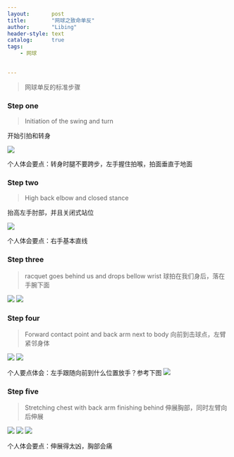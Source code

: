 ```yaml
---
layout:       post
title:        "网球之致命单反"
author:       "Libing"
header-style: text
catalog:      true
tags:
    - 网球

    
---
```


> 网球单反的标准步骤

### Step one
>Initiation of the swing and turn

开始引拍和转身

<img src="/img/sport/tennis/backhand1.jpeg">

个人体会要点：转身时腿不要跨步，左手握住拍喉，拍面垂直于地面

### Step two
>High back elbow and closed stance

抬高左手肘部，并且关闭式站位

<img src="/img/sport/tennis/backhand2.jpeg">

个人体会要点：右手基本直线

### Step three
>racquet goes behind us and drops bellow wrist
球拍在我们身后，落在手腕下面
<img src="/img/sport/tennis/backhand3-1.jpeg">
<img src="/img/sport/tennis/backhand3-2.jpeg">

### Step four
>Forward contact point and back arm next to body
向前到击球点，左臂紧邻身体
<img src="/img/sport/tennis/backhand4-1.jpeg">
<img src="/img/sport/tennis/backhand4-2.jpeg">

个人要点体会：左手跟随向前到什么位置放手？参考下图
<img src="/img/sport/tennis/backhand6.jpeg">

### Step five
>Stretching chest with back arm finishing behind
伸展胸部，同时左臂向后伸展
<img src="/img/sport/tennis/backhand5-1.jpeg">
<img src="/img/sport/tennis/backhand5-2.jpeg">
<img src="/img/sport/tennis/backhand5-3.jpeg">

个人体会要点：伸展得太凶，胸部会痛

